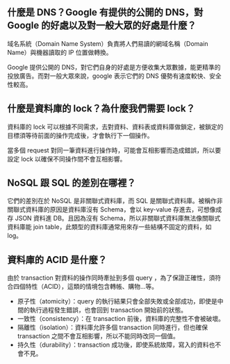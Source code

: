 ## 什麼是 DNS？Google 有提供的公開的 DNS，對 Google 的好處以及對一般大眾的好處是什麼？
域名系統（Domain Name System）負責將人們易讀的網域名稱（Domain Name）與機器讀取的 IP 位置做轉換。

Google 提供公開的 DNS，對它們自身的好處是方便收集大眾數據，能更精準的投放廣告。而對一般大眾來說，google 表示它們的 DNS 優勢有速度較快、安全性較高。

## 什麼是資料庫的 lock？為什麼我們需要 lock？
資料庫的 lock 可以根據不同需求，去對資料、資料表或資料庫做鎖定，被鎖定的目標須等待前面的操作完成後，才會執行下一個操作。

當多個 request 對同一筆資料進行操作時，可能會互相影響而造成錯誤，所以要設定 lock 以確保不同操作間不會互相影響。

## NoSQL 跟 SQL 的差別在哪裡？
它們的差別在於 NoSQL 是非關聯式資料庫，而 SQL 是關聯式資料庫。被稱作非關聯式資料庫的原因是資料庫沒有 Schema，會以 key-value 存進去，可想像成存 JSON 資料進 DB。且因為沒有 Schema，所以非關聯式資料庫無法像關聯式資料庫能 join table，此類型的資料庫通常用來存一些結構不固定的資料，如 log。

## 資料庫的 ACID 是什麼？
由於 transaction 對資料的操作同時牽扯到多個 query ，為了保證正確性，須符合四個特性（ACID），這類的情境包含轉帳、購物...等。
- 原子性（atomicity）：query 的執行結果只會全部失敗或全部成功，即使是中間的執行過程發生錯誤，也會回到 transaction 開始前的狀態。
- 一致性（consistency）：在 transaction 前後，資料庫的完整性不會被破壞。
- 隔離性（isolation）：資料庫允許多個 transaction 同時進行，但也確保 transaction 之間不會互相影響，所以不能同時改同一個值。
- 持久性（durability）：transaction 成功後，即使系統故障，寫入的資料也不會不見。
